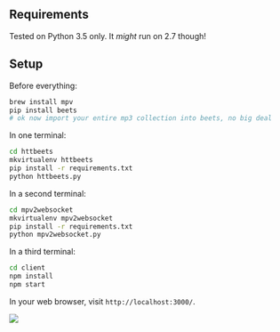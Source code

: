 ## Requirements

Tested on Python 3.5 only. It *might* run on 2.7 though!

## Setup

Before everything:

```sh
brew install mpv
pip install beets
# ok now import your entire mp3 collection into beets, no big deal
```

In one terminal:

```sh
cd httbeets
mkvirtualenv httbeets
pip install -r requirements.txt
python httbeets.py
```

In a second terminal:

```sh
cd mpv2websocket
mkvirtualenv mpv2websocket
pip install -r requirements.txt
python mpv2websocket.py
```

In a third terminal:

```sh
cd client
npm install
npm start
```

In your web browser, visit `http://localhost:3000/`.

![](https://www.dropbox.com/s/49kec9os2v4h4wh/Screenshot%202016-12-18%2010.53.50.png?dl=1)
